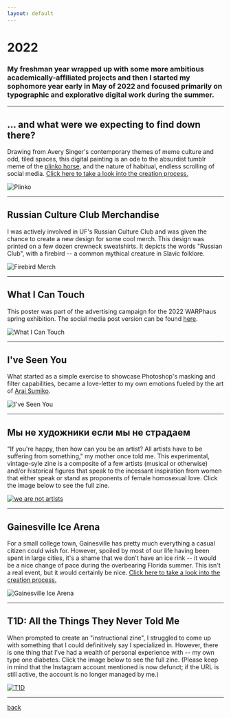 ```yaml
---
layout: default
---
```


# 2022

### My freshman year wrapped up with some more ambitious academically-affiliated projects and then I started my sophomore year early in May of 2022 and focused primarily on typographic and explorative digital work during the summer.

* * * 

## ... and what were we expecting to find down there?
Drawing from Avery Singer's contemporary themes of meme culture and odd, tiled spaces, this digital painting is an ode to the absurdist tumblr meme of the [plinko horse](https://knowyourmeme.com/memes/horse-plinko), and the nature of habitual, endless scrolling of social media. [Click here to take a look into the creation process.](./process_averysinger.md)

![Plinko](https://i.imgur.com/Auj4zys.jpg)

* * *

## Russian Culture Club Merchandise
I was actively involved in UF's Russian Culture Club and was given the chance to create a new design for some cool merch. This design was printed on a few dozen crewneck sweatshirts. It depicts the words "Russian Club", with a firebird -- a common mythical creature in Slavic folklore.

![Firebird Merch](https://i.imgur.com/cTvFNbj.png)

* * *

## What I Can Touch
This poster was part of the advertising campaign for the 2022 WARPhaus spring exhibition. The social media post version can be found [here](https://www.instagram.com/p/CcOE29OOuhr/).

![What I Can Touch](https://i.imgur.com/sW63sFV.png)

* * * 

## I've Seen You
What started as a simple exercise to showcase Photoshop's masking and filter capabilities, became a love-letter to my own emotions fueled by the art of [Arai Sumiko](https://twitter.com/agu_knzm?s=20&t=bSs-2HtKaeroDNVMrFUCFg).

![I've Seen You](https://i.imgur.com/FAO74M0.png)

* * *

## Мы не художники если мы не страдаем
"If you're happy, then how can you be an artist? All artists have to be suffering from something," my mother once told me. This experimental, vintage-syle zine is a composite of a few artists (musical or otherwise) and/or historical figures that speak to the incessant inspiration from women that either speak or stand as proponents of female homosexual love. Click the image below to see the full zine.

[![we are not artists](https://i.imgur.com/nJiigBX.jpg)](https://indd.adobe.com/view/1c00bf17-fb29-4245-8b2a-7a55e2e40d8b)

* * *

## Gainesville Ice Arena
For a small college town, Gainesville has pretty much everything a casual citizen could wish for. However, spoiled by most of our life having been spent in large cities, it's a shame that we don't have an ice rink -- it would be a nice change of pace during the overbearing Florida summer. This isn't a real event, but it would certainly be nice. [Click here to take a look into the creation process.](./process_icerink.md)

![Gainesville Ice Arena](https://i.imgur.com/Qf8xskz.png)

* * *

## T1D: All the Things They Never Told Me
When prompted to create an "instructional zine", I struggled to come up with something that I could definitively say I specialized in. However, there is one thing that I've had a wealth of personal experience with -- my own type one diabetes. Click the image below to see the full zine. (Please keep in mind that the Instagram account mentioned is now defunct; if the URL is still active, the account is no longer managed by me.)

[![T1D](https://i.imgur.com/8vqCfxw.png)](https://indd.adobe.com/view/b5a66ab3-e52f-4719-a6d6-81f616d7c024)

* * *

[back](./)



